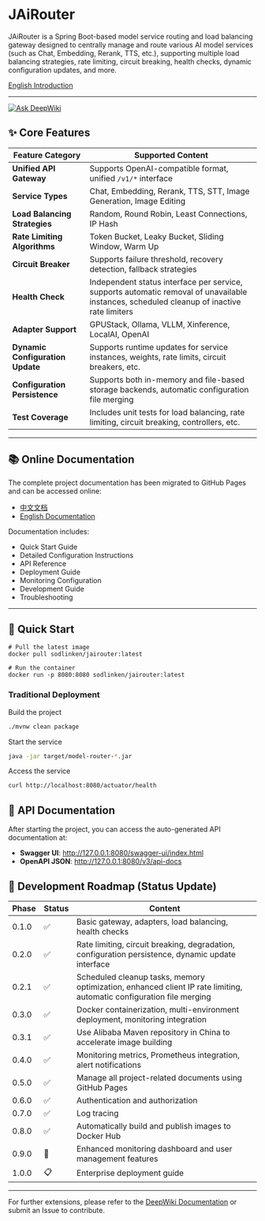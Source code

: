 ﻿# JAiRouter

JAiRouter is a Spring Boot-based model service routing and load balancing gateway designed to centrally manage and route various AI model services (such as Chat, Embedding, Rerank, TTS, etc.), supporting multiple load balancing strategies, rate limiting, circuit breaking, health checks, dynamic configuration updates, and more.

[English Introduction](README-EN.md)

---

[![Ask DeepWiki](https://deepwiki.com/badge.svg)](https://deepwiki.com/Lincoln-cn/JAiRouter)

## ✨ Core Features

| Feature Category       | Supported Content                                                                 |
|------------------------|-----------------------------------------------------------------------------------|
| **Unified API Gateway**| Supports OpenAI-compatible format, unified `/v1/*` interface                      |
| **Service Types**      | Chat, Embedding, Rerank, TTS, STT, Image Generation, Image Editing                |
| **Load Balancing Strategies** | Random, Round Robin, Least Connections, IP Hash                           |
| **Rate Limiting Algorithms** | Token Bucket, Leaky Bucket, Sliding Window, Warm Up                     |
| **Circuit Breaker**    | Supports failure threshold, recovery detection, fallback strategies               |
| **Health Check**       | Independent status interface per service, supports automatic removal of unavailable instances, scheduled cleanup of inactive rate limiters |
| **Adapter Support**    | GPUStack, Ollama, VLLM, Xinference, LocalAI, OpenAI                              |
| **Dynamic Configuration Update** | Supports runtime updates for service instances, weights, rate limits, circuit breakers, etc. |
| **Configuration Persistence** | Supports both in-memory and file-based storage backends, automatic configuration file merging |
| **Test Coverage**      | Includes unit tests for load balancing, rate limiting, circuit breaking, controllers, etc. |

---

## 📚 Online Documentation

The complete project documentation has been migrated to GitHub Pages and can be accessed online:

- [中文文档](https://jairouter.com/)
- [English Documentation](https://jairouter.com/en/)

Documentation includes:

- Quick Start Guide
- Detailed Configuration Instructions
- API Reference
- Deployment Guide
- Monitoring Configuration
- Development Guide
- Troubleshooting

---

## 🚀 Quick Start

```
# Pull the latest image
docker pull sodlinken/jairouter:latest

# Run the container
docker run -p 8080:8080 sodlinken/jairouter:latest
```

### Traditional Deployment

Build the project

```bash
./mvnw clean package
```

Start the service

```bash
java -jar target/model-router-*.jar
```

Access the service

```bash
curl http://localhost:8080/actuator/health
```

## 📘 API Documentation

After starting the project, you can access the auto-generated API documentation at:

- **Swagger UI**: http://127.0.0.1:8080/swagger-ui/index.html
- **OpenAPI JSON**: http://127.0.0.1:8080/v3/api-docs

## 📌 Development Roadmap (Status Update)

| Phase | Status | Content                                              |
|-------|--------|------------------------------------------------------|
| 0.1.0 | ✅     | Basic gateway, adapters, load balancing, health checks |
| 0.2.0 | ✅     | Rate limiting, circuit breaking, degradation, configuration persistence, dynamic update interface |
| 0.2.1 | ✅     | Scheduled cleanup tasks, memory optimization, enhanced client IP rate limiting, automatic configuration file merging |
| 0.3.0 | ✅     | Docker containerization, multi-environment deployment, monitoring integration |
| 0.3.1 | ✅     | Use Alibaba Maven repository in China to accelerate image building |
| 0.4.0 | ✅     | Monitoring metrics, Prometheus integration, alert notifications |
| 0.5.0 | ✅     | Manage all project-related documents using GitHub Pages |
| 0.6.0 | ✅     | Authentication and authorization                     |
| 0.7.0 | ✅     | Log tracing                                          |
| 0.8.0 | ✅     | Automatically build and publish images to Docker Hub |
| 0.9.0 | 🚧     | Enhanced monitoring dashboard and user management features |
| 1.0.0 | 📋     | Enterprise deployment guide                          |

---

For further extensions, please refer to the [DeepWiki Documentation](https://deepwiki.com/Lincoln-cn/JAiRouter) or submit an Issue to contribute.
